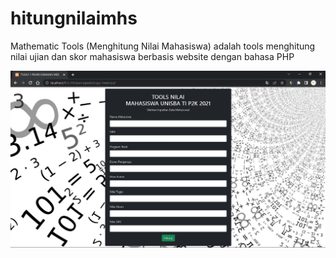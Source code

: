 # hitungnilaimhs
Mathematic Tools (Menghitung Nilai Mahasiswa) adalah tools menghitung nilai ujian dan skor mahasiswa berbasis website dengan bahasa PHP

![alt text](https://github.com/muhikhsanm404/hitungnilaimhs/blob/master/SS.JPG)
